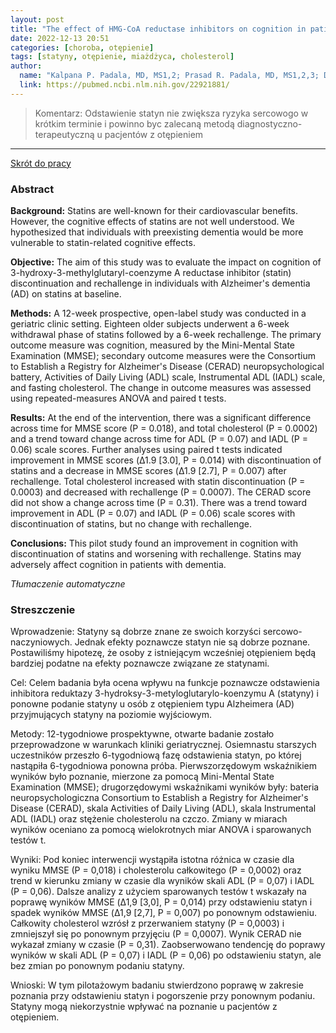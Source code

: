 ```yaml
---
layout: post
title: "The effect of HMG-CoA reductase inhibitors on cognition in patients with Alzheimer's dementia: a prospective withdrawal and rechallenge pilot study"
date: 2022-12-13 20:51
categories: [choroba, otępienie]
tags: [statyny, otępienie, miażdżyca, cholesterol]
author:
  name: "Kalpana P. Padala, MD, MS1,2; Prasad R. Padala, MD, MS1,2,3; Dennis P. McNeilly, PsyD4 ; Jenenne A. Geske, PhD5 ; Dennis H. Sullivan, MD1,2; and Jane F. Potter, MD6 "
  link: https://pubmed.ncbi.nlm.nih.gov/22921881/
---
```


> Komentarz:
> Odstawienie statyn nie zwiększa ryzyka sercowogo w krótkim terminie i powinno byc zalecaną metodą diagnostyczno-terapeutyczną u pacjentów z otępieniem
> 
<hr>

[Skrót do pracy](https://pubmed.ncbi.nlm.nih.gov/22921881/) 

### Abstract
**Background:** Statins are well-known for their cardiovascular benefits. However, the cognitive effects of statins are not well understood. We hypothesized that individuals with preexisting dementia would be more vulnerable to statin-related cognitive effects.

**Objective:** The aim of this study was to evaluate the impact on cognition of 3-hydroxy-3-methylglutaryl-coenzyme A reductase inhibitor (statin) discontinuation and rechallenge in individuals with Alzheimer's dementia (AD) on statins at baseline.

**Methods:** A 12-week prospective, open-label study was conducted in a geriatric clinic setting. Eighteen older subjects underwent a 6-week withdrawal phase of statins followed by a 6-week rechallenge. The primary outcome measure was cognition, measured by the Mini-Mental State Examination (MMSE); secondary outcome measures were the Consortium to Establish a Registry for Alzheimer's Disease (CERAD) neuropsychological battery, Activities of Daily Living (ADL) scale, Instrumental ADL (IADL) scale, and fasting cholesterol. The change in outcome measures was assessed using repeated-measures ANOVA and paired t tests.

**Results:** At the end of the intervention, there was a significant difference across time for MMSE score (P = 0.018), and total cholesterol (P = 0.0002) and a trend toward change across time for ADL (P = 0.07) and IADL (P = 0.06) scale scores. Further analyses using paired t tests indicated improvement in MMSE scores (Δ1.9 [3.0], P = 0.014) with discontinuation of statins and a decrease in MMSE scores (Δ1.9 [2.7], P = 0.007) after rechallenge. Total cholesterol increased with statin discontinuation (P = 0.0003) and decreased with rechallenge (P = 0.0007). The CERAD score did not show a change across time (P = 0.31). There was a trend toward improvement in ADL (P = 0.07) and IADL (P = 0.06) scale scores with discontinuation of statins, but no change with rechallenge.

**Conclusions:** This pilot study found an improvement in cognition with discontinuation of statins and worsening with rechallenge. Statins may adversely affect cognition in patients with dementia.

*Tłumaczenie automatyczne*

### Streszczenie
Wprowadzenie: Statyny są dobrze znane ze swoich korzyści sercowo-naczyniowych. Jednak efekty poznawcze statyn nie są dobrze poznane. Postawiliśmy hipotezę, że osoby z istniejącym wcześniej otępieniem będą bardziej podatne na efekty poznawcze związane ze statynami.  
  
Cel: Celem badania była ocena wpływu na funkcje poznawcze odstawienia inhibitora reduktazy 3-hydroksy-3-metyloglutarylo-koenzymu A (statyny) i ponowne podanie statyny u osób z otępieniem typu Alzheimera (AD) przyjmujących statyny na poziomie wyjściowym.  
  
Metody: 12-tygodniowe prospektywne, otwarte badanie zostało przeprowadzone w warunkach kliniki geriatrycznej. Osiemnastu starszych uczestników przeszło 6-tygodniową fazę odstawienia statyn, po której nastąpiła 6-tygodniowa ponowna próba. Pierwszorzędowym wskaźnikiem wyników było poznanie, mierzone za pomocą Mini-Mental State Examination (MMSE); drugorzędowymi wskaźnikami wyników były: bateria neuropsychologiczna Consortium to Establish a Registry for Alzheimer's Disease (CERAD), skala Activities of Daily Living (ADL), skala Instrumental ADL (IADL) oraz stężenie cholesterolu na czczo. Zmiany w miarach wyników oceniano za pomocą wielokrotnych miar ANOVA i sparowanych testów t.  
  
Wyniki: Pod koniec interwencji wystąpiła istotna różnica w czasie dla wyniku MMSE (P = 0,018) i cholesterolu całkowitego (P = 0,0002) oraz trend w kierunku zmiany w czasie dla wyników skali ADL (P = 0,07) i IADL (P = 0,06). Dalsze analizy z użyciem sparowanych testów t wskazały na poprawę wyników MMSE (Δ1,9 [3,0], P = 0,014) przy odstawieniu statyn i spadek wyników MMSE (Δ1,9 [2,7], P = 0,007) po ponownym odstawieniu. Całkowity cholesterol wzrósł z przerwaniem statyny (P = 0,0003) i zmniejszył się po ponownym przyjęciu (P = 0,0007). Wynik CERAD nie wykazał zmiany w czasie (P = 0,31). Zaobserwowano tendencję do poprawy wyników w skali ADL (P = 0,07) i IADL (P = 0,06) po odstawieniu statyn, ale bez zmian po ponownym podaniu statyny.  
  
Wnioski: W tym pilotażowym badaniu stwierdzono poprawę w zakresie poznania przy odstawieniu statyn i pogorszenie przy ponownym podaniu. Statyny mogą niekorzystnie wpływać na poznanie u pacjentów z otępieniem.